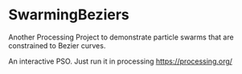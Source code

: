 # SwarmingBeziers
Another Processing Project to demonstrate particle swarms that are constrained to Bezier curves.

An interactive PSO.
Just run it in processing https://processing.org/
